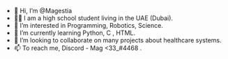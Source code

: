 - 👋 Hi, I’m @Magestia
- 👧🏻 I am a high school student living in the UAE (Dubai).
- 👀 I’m interested in Programming, Robotics, Science.
- 🌱 I’m currently learning Python, C , HTML.
- 💞️ I’m looking to collaborate on many projects about healthcare systems.
- 📫 To reach me, Discord - Mag <33_#4468 . 

<!---
Magestia/Magestia is a ✨ special ✨ repository because its `README.md` (this file) appears on your GitHub profile.
You can click the Preview link to take a look at your changes.
--->
